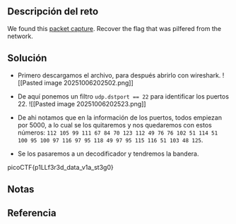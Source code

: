## Descripción del reto
We found this [packet capture](https://jupiter.challenges.picoctf.org/static/b506393b6f9d53b94011df000c534759/capture.pcap). Recover the flag that was pilfered from the network.

## Solución
- Primero descargamos el archivo, para después abrirlo con wireshark.
![[Pasted image 20251006202502.png]]

- De aquí ponemos un filtro `udp.dstport == 22` para identificar los puertos 22.
![[Pasted image 20251006202523.png]]

- De ahi notamos que en la información de los puertos, todos empiezan por 5000, a lo cual se los quitaremos y nos quedaremos con estos números: `112 105 99 111 67 84 70 123 112 49 76 76 102 51 114 51 100 95 100 97 116 97 95 118 49 97 95 115 116 51 103 48 125`.

- Se los pasaremos a un decodificador y tendremos la bandera.


picoCTF{p1LLf3r3d_data_v1a_st3g0}
## Notas


## Referencia
